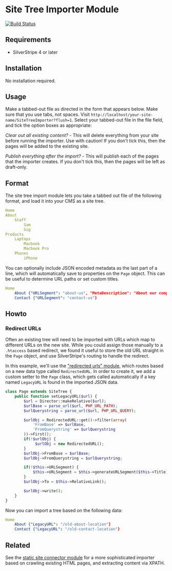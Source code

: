 # Site Tree Importer Module

[![Build Status](https://secure.travis-ci.org/silverstripe-labs/silverstripe-sitetreeimporter.png?branch=master)](http://travis-ci.org/silverstripe-labs/silverstripe-sitetreeimporter)

## Requirements

 * SilverStripe 4 or later

## Installation

No installation required.

## Usage

Make a tabbed-out file as directed in the form that appears below. Make sure that you use tabs, not spaces.
Visit `http://localhost/your-site-name/SiteTreeImporter?flush=1`.
Select your tabbed-out file in the file field, and tick the option boxes as appropriate:

*Clear out all existing content?* - This will delete everything from your site before running the importer.
Use with caution! If you don't tick this, then the pages will be added to the existing site.

*Publish everything after the import?* - This will publish each of the pages that the importer creates.
If you don't tick this, then the pages will be left as draft-only.


## Format

The site tree import module lets you take a tabbed out file of the following format,
and load it into your CMS as a site tree.

```yml
Home
About
	Staff
		Sam
		Sig
Products
	Laptops
		Macbook
		Macbook Pro
	Phones
		iPhone
```

You can optionally include JSON encoded metadata as the last part of a line,
which will automatically save to properties on the `Page` object.
This can be useful to determine URL paths or set custom titles.

```yml
Home
	About {"URLSegment": "about-us", "MetaDescription": "About our company"}
	Contact {"URLSegment": "contact-us"}
```


## Howto

### Redirect URLs

Often an existing tree will need to be imported with URLs which map to different URLs on the new site.
While you could assign those manually to a `.htaccess` based redirect, we found it useful to
store the old URL straight in the `Page` object, and use SilverStripe's routing to handle the redirect.

In this example, we'll use the ["redirected urls" module](http://addons.silverstripe.org/add-ons/silverstripe/redirectedurls),
which routes based on a new data type called `RedirectedURL`. In order to create it,
we add a custom setter to the `Page` class, which gets called automatically if
a key named `LegacyURL` is found in the imported JSON data.

```php
class Page extends SiteTree {
	public function setLegacyURL($url) {
		$url = Director::makeRelative($url);
		$urlBase = parse_url($url, PHP_URL_PATH);
		$urlQuerystring = parse_url($url, PHP_URL_QUERY);

		$urlObj = RedirectedURL::get()->filter(array(
			'FromBase' => $urlBase,
			'FromQuerystring' => $urlQuerystring
		))->First();
		if(!$urlObj) {
			 $urlObj = new RedirectedURL();
		}
		$urlObj->FromBase = $urlBase;
		$urlObj->FromQuerystring = $urlQuerystring;

		if(!$this->URLSegment) {
			$this->URLSegment = $this->generateURLSegment($this->Title);
		}
		$urlObj->To = $this->RelativeLink();

		$urlObj->write();
	}
}
```
Now you can import a tree based on the following data:

```yml
Home
	About {"LegacyURL": "/old-about-location"}
	Contact {"LegacyURL": "/old-contact-location"}
```

## Related

See the [static site connector module](http://addons.silverstripe.org/add-ons/silverstripe/staticsiteconnector) for a more sophisticated
importer based on crawling existing HTML pages, and extracting content via XPATH.
